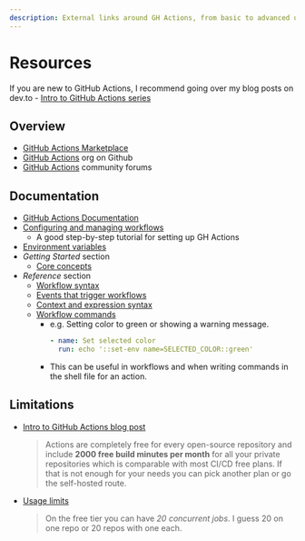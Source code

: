 ```yaml
---
description: External links around GH Actions, from basic to advanced usage
---
```

# Resources

If you are new to GitHub Actions, I recommend going over my blog posts on dev.to - [Intro to GitHub Actions series](https://dev.to/michaelcurrin/series/9032)


## Overview

- [GitHub Actions Marketplace](https://github.com/marketplace)
- [GitHub Actions](https://github.com/actions) org on Github
- [GitHub Actions](https://github.community/c/github-actions) community forums


## Documentation

- [GitHub Actions Documentation](https://docs.github.com/en/actions)
- [Configuring and managing workflows](https://docs.github.com/en/actions/configuring-and-managing-workflows/configuring-a-workflow)
    - A good step-by-step tutorial for setting up GH Actions
- [Environment variables](https://docs.github.com/en/actions/configuring-and-managing-workflows/using-environment-variables)
- _Getting Started_ section
    - [Core concepts](https://docs.github.com/en/actions/getting-started-with-github-actions/core-concepts-for-github-actions)
- _Reference_ section
    - [Workflow syntax](https://docs.github.com/en/actions/reference/workflow-syntax-for-github-actions)
    - [Events that trigger workflows](https://docs.github.com/en/actions/reference/events-that-trigger-workflows)
    - [Context and expression syntax](https://docs.github.com/en/actions/reference/context-and-expression-syntax-for-github-actions)
    - [Workflow commands](https://docs.github.com/en/actions/reference/workflow-commands-for-github-actions)
        - e.g. Setting color to green or showing a warning message.
            ```yaml
            - name: Set selected color
              run: echo '::set-env name=SELECTED_COLOR::green'
            ```
        - This can be useful in workflows and when writing commands in the shell file for an action.


## Limitations

- [Intro to GitHub Actions blog post](https://gabrieltanner.org/blog/an-introduction-to-github-actions)
    > Actions are completely free for every open-source repository and include **2000 free build minutes per month** for all your private repositories which is comparable with most CI/CD free plans. If that is not enough for your needs you can pick another plan or go the self-hosted route.
- [Usage limits](https://docs.github.com/en/actions/reference/workflow-syntax-for-github-actions#usage-limits)
    > On the free tier you can have _20 concurrent jobs_. I guess 20 on one repo or 20 repos with one each.
